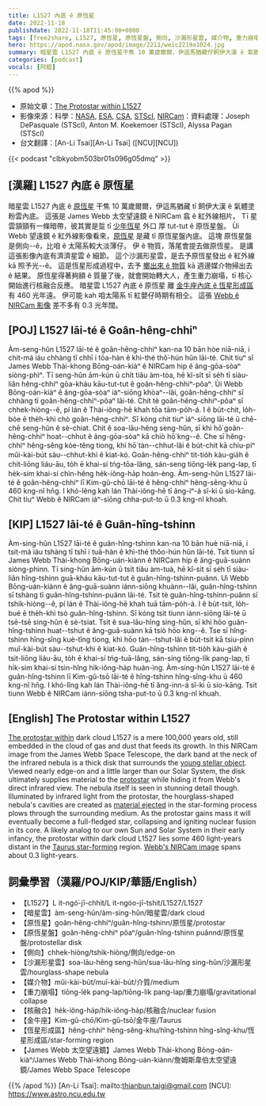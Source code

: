 ```yaml
---
title: L1527 內底 ê 原恆星 
date: 2022-11-18
publishdate: 2022-11-18T11:45:00+0800
tags: [free2share, L1527, 原恆星, 原恆星盤, 側向, 沙漏形星雲, 媒介物, 重力崩塌, 核融合, 金牛座, 暗星雲, James Webb 太空望遠鏡]
hero: https://apod.nasa.gov/apod/image/2211/weic2219a1024.jpg
summary: 暗星雲 L1527 內底 ê 原恆星干焦 10 萬歲爾爾，伊這馬猶藏佇飼伊大漢 ê 氣體塗粉雲內底。
categories: [podcast]
vocals: [阿錕]
---
```


{{% apod %}}

- 原始文章：[The Protostar within L1527](https://apod.nasa.gov/apod/ap221110.html)
- 影像來源：科學：[NASA](https://www.nasa.gov), [ESA](https://www.esa.int/), [CSA](https://www.asc-csa.gc.ca/eng/), [STScI](https://www.stsci.edu/), [NIRCam](https://webbtelescope.org/contents/media/images/01FA0SZSEW1TZ51BHG0EGW2EZP)：資料處理：Joseph DePasquale (STScI), Anton M. Koekemoer (STScI), Alyssa Pagan (STScI)
- 台文翻譯：[An-Li Tsai][An-Li Tsai] ([NCU][NCU])

{{< podcast "clbkyobm503br01s096g05dmq" >}}

## [漢羅] L1527 內底 ê 原恆星 
暗星雲 L1527 內底 ê [原恆星][The protostar within] 干焦 10 萬歲爾爾，伊這馬猶藏 tī 飼伊大漢 ê 氣體塗粉雲內底。
這張是 James Webb 太空望遠鏡 ê NIRCam 翕 ê 紅外線相片。
Tī 星雲頷頸有一條暗帶，彼其實是踅 tī [少年恆星][young stellar object] 外口 厚 tut-tut ê 原恆星盤。
Ùi Webb 望遠鏡 ê 紅外線影像看來，[原恆星][protostar] 是藏 tī 原恆星盤內底。
這塊 原恆星盤 是側向--ê，比咱 ê 太陽系較大淡薄仔。
伊 ê 物質，落尾會提去做原恆星。
是講這張影像內底有濟濟星雲 ê 細節。
這个沙漏形星雲，是去予原恆星發出 ê 紅外線 kā 照予光--ê。
這是恆星形成過程中，去予 [擲出來 ê 物質][material ejected] kā 週邊媒介物掃出去 ê 結果。
原恆星得著夠額 ê 質量了後，就會開始轉大人，產生重力崩塌，tī 核心開始進行核融合反應。
暗星雲 L1527 內底 ê 原恆星 離 [金牛座內底 ê 恆星形成區][Taurus star-forming] 有 460 光年遠。
伊可能 kah 咱太陽系 tī 紅嬰仔時期有相仝。
這張 [Webb ê NIRCam 影像][Webb's NIRCam image] 差不多有 0.3 光年闊。



## [POJ] L1527 lāi-té ê Goân-hêng-chhiⁿ 
Àm-seng-hûn L1527 lāi-té ê goân-hêng-chhiⁿ kan-na 10 bān hòe niā-niā, i chit-má iáu chhàng tī chhī i tōa-hàn ê khì-thé thô͘-hún hûn lāi-té.
Chit tiuⁿ sī James Webb Thài-khong Bōng-oán-kiàⁿ ê NIRCam hip ê âng-gōa-sòaⁿ siòng-phìⁿ.
Tī seng-hûn ām-kún ū chi̍t tiâu àm-tòa, hē kî-si̍t sī se̍h tī siàu-liân hêng-chhiⁿ gōa-kháu kāu-tut-tut ê goân-hêng-chhiⁿ-pôaⁿ.
Ùi Webb Bōng-oán-kiàⁿ ê âng-gōa-sòaⁿ iáⁿ-siōng khòaⁿ--lâi, goân-hêng-chhiⁿ sī chhàng tī goân-hêng-chhiⁿ-pôaⁿ lāi-té.
Chit tè goân-hêng-chhiⁿ-pôaⁿ sī chhek-hiòng--ê, pí lán ê Thài-iông-hē khah tōa tām-po̍h-á.
I ê bu̍t-chit, lo̍h-bóe ē the̍h-khì chò goân-hêng-chhiⁿ.
Sī kóng chit tiuⁿ iáⁿ-siōng lāi-té ū chē-chē seng-hûn ê sè-chiat.
Chit ê soa-lāu-hêng seng-hûn, sī khì hō͘ goân-hêng-chhiⁿ hoat--chhut ê âng-gōa-sòaⁿ kā chiò hō͘ kng--ê.
Che sī hêng-chhiⁿ hêng-sêng kòe-têng tiong, khì hō͘ tàn--chhut-lâi ê bu̍t-chit kā chiu-piⁿ mûi-kài-bu̍t sàu--chhut-khì ê kiat-kó.
Goân-hêng-chhiⁿ tit-tio̍h kàu-gia̍h ê chit-liōng liáu-āu, to̍h ē khai-sí tńg-tōa-lâng, sán-seng tiōng-le̍k pang-lap, tī he̍k-sim khai-sí chìn-hêng he̍k-iông-ha̍p hoán-èng.
Àm-seng-hûn L1527 lāi-té ê goân-hêng-chhiⁿ lī Kim-gû-chō lāi-té ê hêng-chhiⁿ hêng-sêng-khu ū 460 kng-nî hn̄g.
I khó-lêng kah lán Thài-iông-hē tī âng-iⁿ-á sî-ki ū sio-kāng.
Chit tiuⁿ Webb ê NIRCam iáⁿ-siōng chha-put-to ū 0.3 kng-nî khoah.


## [KIP] L1527 lāi-té ê Guân-hîng-tshinn 
Àm-sing-hûn L1527 lāi-té ê guân-hîng-tshinn kan-na 10 bān huè niā-niā, i tsit-má iáu tshàng tī tshī i tuā-hàn ê khì-thé thôo-hún hûn lāi-té.
Tsit tiunn sī James Webb Thài-khong Bōng-uán-kiànn ê NIRCam hip ê âng-guā-suànn siòng-phìnn.
Tī sing-hûn ām-kún ū tsi̍t tiâu àm-tuà, hē kî-si̍t sī se̍h tī siàu-liân hîng-tshinn guā-kháu kāu-tut-tut ê guân-hîng-tshinn-puânn.
Uì Webb Bōng-uán-kiànn ê âng-guā-suànn iánn-siōng khuànn--lâi, guân-hîng-tshinn sī tshàng tī guân-hîng-tshinn-puânn lāi-té.
Tsit tè guân-hîng-tshinn-puânn sī tshik-hiòng--ê, pí lán ê Thài-iông-hē khah tuā tām-po̍h-á.
I ê bu̍t-tsit, lo̍h-bué ē the̍h-khì tsò guân-hîng-tshinn.
Sī kóng tsit tiunn iánn-siōng lāi-té ū tsē-tsē sing-hûn ê sè-tsiat.
Tsit ê sua-lāu-hîng sing-hûn, sī khì hōo guân-hîng-tshinn huat--tshut ê âng-guā-suànn kā tsiò hōo kng--ê.
Tse sī hîng-tshinn hîng-sîng kuè-tîng tiong, khì hōo tàn--tshut-lâi ê bu̍t-tsit kā tsiu-pinn muî-kài-bu̍t sàu--tshut-khì ê kiat-kó.
Guân-hîng-tshinn tit-tio̍h kàu-gia̍h ê tsit-liōng liáu-āu, to̍h ē khai-sí tńg-tuā-lâng, sán-sing tiōng-li̍k pang-lap, tī hi̍k-sim khai-sí tsìn-hîng hi̍k-iông-ha̍p huán-ìng.
Àm-sing-hûn L1527 lāi-té ê guân-hîng-tshinn lī Kim-gû-tsō lāi-té ê hîng-tshinn hîng-sîng-khu ū 460 kng-nî hn̄g.
I khó-lîng kah lán Thài-iông-hē tī âng-inn-á sî-ki ū sio-kāng.
Tsit tiunn Webb ê NIRCam iánn-siōng tsha-put-to ū 0.3 kng-nî khuah.

## [English] The Protostar within L1527
[The protostar within][The protostar within] dark cloud L1527 is a mere 100,000 years old, still embedded in the cloud of gas and dust that feeds its growth.
In this NIRCam image from the James Webb Space Telescope, the dark band at the neck of the infrared nebula is a thick disk that surrounds the [young stellar object][young stellar object].
Viewed nearly edge-on and a little larger than our Solar System, the disk ultimately supplies material to the [protostar][protostar] while hiding it from Webb's direct infrared view.
The nebula itself is seen in stunning detail though.
Illuminated by infrared light from the protostar, the hourglass-shaped nebula's cavities are created as [material ejected][material ejected] in the star-forming process plows through the surrounding medium.
As the protostar gains mass it will eventually become a full-fledged star, collapsing and igniting nuclear fusion in its core.
A likely analog to our own Sun and Solar System in their early infancy, the protostar within dark cloud L1527 lies some 460 light-years distant in the [Taurus star-forming][Taurus star-forming] region.
[Webb's NIRCam image][Webb's NIRCam image] spans about 0.3 light-years.

## 詞彙學習（漢羅/POJ/KIP/華語/English）
- 【L1527】L it-ngó͘-jī-chhit/L it-ngóo-jī-tshit/L1527/L1527
- 【暗星雲】àm-seng-hûn/àm-sing-hûn/暗星雲/dark cloud
- 【原恆星】goân-hêng-chhiⁿ/guân-hîng-tshinn/原恆星/protostar
- 【原恆星盤】goân-hêng-chhiⁿ pôaⁿ/guân-hîng-tshinn puânnd/原恆星盤/protostellar disk
- 【側向】chhek-hiòng/tshik-hiòng/側向/edge-on
- 【沙漏形星雲】soa-lāu-hêng seng-hûn/sua-lāu-hîng sing-hûn/沙漏形星雲/hourglass-shape nebula
- 【媒介物】mûi-kài-bu̍t/muî-kài-bu̍t/介質/medium
- 【重力崩塌】tiōng-le̍k pang-lap/tiōng-li̍k pang-lap/重力崩塌/gravitational collapse
- 【核融合】he̍k-iông-ha̍p/hi̍k-iông-ha̍p/核融合/nuclear fusion
- 【金牛座】Kim-gû-chō/Kim-gû-tsō/金牛座/Taurus
- 【恆星形成區】hêng-chhiⁿ hêng-sêng-khu/hîng-tshinn hîng-sîng-khu/恆星形成區/star-forming region
- 【James Webb 太空望遠鏡】James Webb Thài-khong Bōng-oán-kiàⁿ/James Webb Thài-khong Bōng-uán-kiànn/詹姆斯韋伯太空望遠鏡/James Webb Space Telescope


{{% /apod %}}
[An-Li Tsai]: mailto:thianbun.taigi@gmail.com
[NCU]: https://www.astro.ncu.edu.tw

[copyright]: https://apod.nasa.gov/apod/fap/lib/about_apod.html#srapply
[License]: https://creativecommons.org/licenses/by/2.0/

[The protostar within]:https://webbtelescope.org/contents/news-releases/2022/news-2022-055
[young stellar object]:https://ui.adsabs.harvard.edu/abs/2020A%26A...633A.126B/abstract
[protostar]:https://en.wikipedia.org/wiki/Protostar
[material ejected]:https://public.nrao.edu/news/protostar-serpens-alma/
[Taurus star-forming]:https://apod.nasa.gov/apod/astropix.htmlap170330.html
[Webb's NIRCam image]:https://webbtelescope.org/contents/media/images/2022/055/01GGWCXTEXGJ0C3FWSCB3SDBV5


